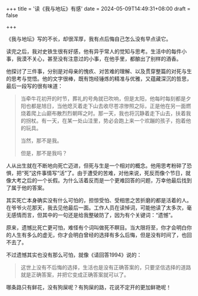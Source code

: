 +++
title = '读《我与地坛》有感'
date = 2024-05-09T14:49:31+08:00
draft = false

+++

《我与地坛》写的不长，却很浑厚，我有点后悔自己怎么没有早点读它。

读完之后，我对史铁生很有好感，他有异乎常人的觉知与思考。生活中的每件小事，我漠不关心，甚至没有注意过的小事，在他手里，都酿出了别样的酒香。

他探讨了三件事，分别是对母亲的愧疚、对苦难的理解、以及贯穿整篇的对死与生的思考与觉悟。他的文字很棒，既有饱经锤炼的精准与优雅，又蕴藏深沉的哲思，最后一段写的很有味道：

> 当牵牛花初开的时节，葬礼的号角就已吹响，但是太阳，他每时每刻都是夕阳也都是旭日，当他熄灭着走下山去收尽苍凉惨照之际，正是他在另一面燃烧着爬上山巅布散烈烈朝晖之时。那一天，我也将沉静着走下山去，扶着我的拐杖。有一天，在某一处山洼里，势必会跑上来一个欢蹦的孩子，抱着他的玩具。
>
> 当然，那不是我。
>
> 但是，那不是我吗？

人从出生就在不断地向死亡迈进，但死与生是一个相对的概念。他用思考粉碎了恐惧，把“死”这件事情写“活”了。由于遭受的苦难，对他来说，死反而像个节日，就像大考之后的一个长假。为什么活着反而是一个更难回答的问题，万幸他最后找到了属于他的答案。

其实死亡本身确实没有什么可怕的，担惊受怕、受相思之苦折磨的都是活着的人。在爷爷火花那天，我去见他最后一面。工作人员在读悼词，可能他读了太多次，毫无感情而言，但其中的一句还是给我整破防了，因为有个关键词：“遗憾”。

原来，遗憾比死亡更可怕，难怪有个词叫做死不瞑目。当大限将至，你才会明白你的人生有多么的虚无，你才会明白曾经的选择有多么后悔，但是没有时间了，也回不去了。

不过遗憾其实也没有那么可怕，就像《请回答1994》说的：

> 这世上没有不后悔的选择，生活也是没有正确答案的，只要坚信选择的道路就是正确答案，并把它变成正确答案就可以了。

哪条路只有鲜花，没有狗屎呢？有狗屎的路，花说不定开的更加鲜艳呢！
